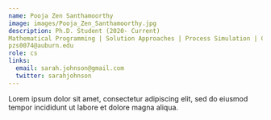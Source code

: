 ```yaml
---
name: Pooja Zen Santhamoorthy
image: images/Pooja_Zen_Santhamoorthy.jpg
description: Ph.D. Student (2020- Current)
Mathematical Programming | Solution Approaches | Process Simulation | Carbon Capture | Sand Management
pzs0074@auburn.edu
role: cs
links:
  email: sarah.johnson@gmail.com
  twitter: sarahjohnson
---
```


Lorem ipsum dolor sit amet, consectetur adipiscing elit, sed do eiusmod tempor incididunt ut labore et dolore magna aliqua.
